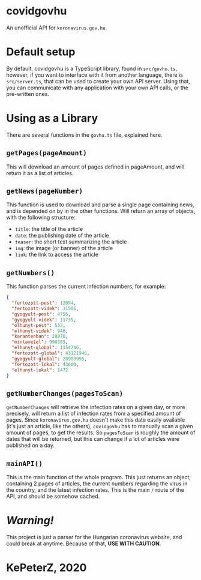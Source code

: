 # covidgovhu
An unofficial API for `koronavirus.gov.hu`.

# Default setup
By default, covidgovhu is a TypeScript library, found in `src/govhu.ts`, however, if you want to interface with it from another language, there is `src/server.ts`, that can be used to create your own API server. Using that, you can communicate with any application with your own API calls, or the pre-written ones. 

# Using as a Library
There are several functions in the `govhu.ts` file, explained here.

## `getPages(pageAmount)`
This will download an amount of pages defined in pageAmount, and will return it as a list of articles.

## `getNews(pageNumber)`
This function is used to download and parse a single page containing news, and is depended on by in the other functions. Will return an array of objects, with the following structure: 
- `title`: the title of the article
- `date`: the publishing date of the article
- `teaser`: the short text summarizing the article
- `img`: the image (or banner) of the article
- `link`: the link to access the article

## `getNumbers()`
This function parses the current infection numbers, for example: 
```json
{
  "fertozott-pest": 12094,
  "fertozott-videk": 31506,
  "gyogyult-pest": 4756,
  "gyogyult-videk": 11735,
  "elhunyt-pest": 532,
  "elhunyt-videk": 940,
  "karantenban": 28070,
  "mintavetel": 990383,
  "elhunyt-global": 1154746,
  "fertozott-global": 43121946,
  "gyogyult-global": 28989995,
  "fertozott-lokal": 43600,
  "elhunyt-lokal": 1472
}
```

## `getNumberChanges(pagesToScan)`
`getNumberChanges` will retrieve the infection rates on a given day, or more precisely, will return a list of infection rates from a specified amount of pages. Since `koronavirus.gov.hu` doesn't make this data easily available (it's just an article, like the others), `covidgovhu` has to manually scan a given amount of pages, to get the results. So `pagesToScan` is roughly the amount of dates that will be returned, but this can change if a lot of articles were published on a day. 

## `mainAPI()`
This is the main function of the whole program. This just returns an object, containing 2 pages of articles, the current numbers regarding the virus in the country, and the latest infection rates. This is the main `/` route of the API, and should be somehow cached.

# ___Warning!___
This project is just a parser for the Hungarian coronavirus website, and could break at anytime. Because of that, __USE WITH CAUTION__.

# KePeterZ, 2020